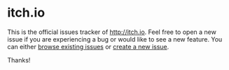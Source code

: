 itch.io
=======

This is the official issues tracker of <http://itch.io>. Feel free to open a new issue if you are experiencing a bug or would like to see a new feature. You can either [browse existing issues](https://github.com/leafo/itch.io/issues) or [create a new issue](https://github.com/leafo/itch.io/issues/new).

Thanks!
